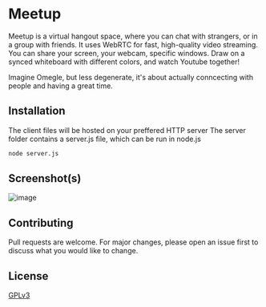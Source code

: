 # Meetup

Meetup is a virtual hangout space, where you can chat with strangers, or in a group with friends. It uses WebRTC for fast, high-quality video streaming. You can share your screen, your webcam, specific windows.
Draw on a synced whiteboard with different colors, and watch Youtube together!

Imagine Omegle, but less degenerate, it's about actually conncecting with people and having a great time.

## Installation

The client files will be hosted on your preffered HTTP server
The server folder contains a server.js file, which can be run in node.js

```bash
node server.js
```
## Screenshot(s)
![image](https://hardcoreanarchy.gay/images/meetup.png)



## Contributing

Pull requests are welcome. For major changes, please open an issue first
to discuss what you would like to change.

## License

[GPLv3](https://choosealicense.com/licenses/gpl-3.0/)
